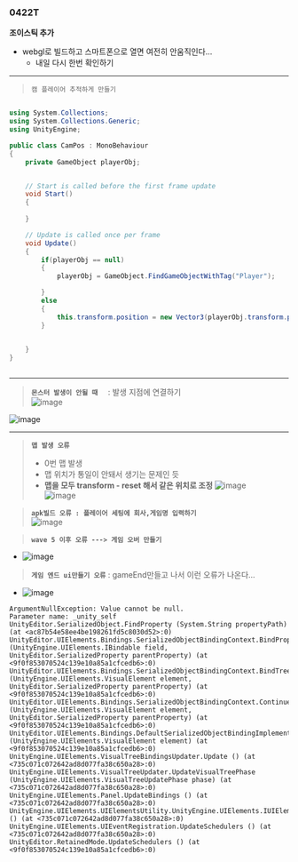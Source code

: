 ### 0422T


**조이스틱 추가**  
- webgl로 빌드하고 스마트폰으로 열면 여전히 안움직인다...
  - 내일 다시 한번 확인하기
- ---


> `캠 플레이어 추적하게 만들기`

```csharp

using System.Collections;
using System.Collections.Generic;
using UnityEngine;

public class CamPos : MonoBehaviour
{
    private GameObject playerObj;


    // Start is called before the first frame update
    void Start()
    {
        
    }

    // Update is called once per frame
    void Update()
    {
        if(playerObj == null)
        {
            playerObj = GameObject.FindGameObjectWithTag("Player");

        }
        else
        {
            this.transform.position = new Vector3(playerObj.transform.position.x, playerObj.transform.position.y,-10f);
        }

        
    }
}



```

---  

> **`몬스터 발생이 안될 때  `**  : 발생 지점에 연결하기  
![image](https://github.com/s8st/20240320FinalProject/assets/153998744/957fcc92-64ea-4dd7-84b3-7860e8e29614)

![image](https://github.com/s8st/20240320FinalProject/assets/153998744/e40fd5af-cfd0-4cde-8bcf-193a49a65d6a)

---  

>**`맵 발생 오류`**  
>  - 0번 맵 발생
>  - 맵 위치가 통일이 안돼서 생기는 문제인 듯
>  - **맵을 모두 transform - reset 해서 같은 위치로 조정**
![image](https://github.com/s8st/20240320FinalProject/assets/153998744/aad5c665-3eaf-402e-906d-5691d6d13127)  
![image](https://github.com/s8st/20240320FinalProject/assets/153998744/f03fe97c-2d63-42ab-b0ee-c56501b99e1d)

> **`apk빌드 오류 : 플레이어 세팅에 회사,게임명 입력하기`**    
![image](https://github.com/s8st/20240320FinalProject/assets/153998744/a40d3bc4-8d4b-45bd-b7a8-d8f21972c069)

> **`wave 5 이후 오류 ---> 게임 오버 만들기`**  
- ![image](https://github.com/s8st/20240320FinalProject/assets/153998744/aafec4ee-fa5c-410c-9f2e-33bab0ae81d2)
>**`게임 엔드 ui만들기 오류`**  : gameEnd만들고 나서 이런 오류가 나온다...   
- ![image](https://github.com/s8st/20240320FinalProject/assets/153998744/10ac4b53-0ad5-4f19-92b1-c1c9329b01ec)
  
```cSharp
ArgumentNullException: Value cannot be null.
Parameter name: _unity_self
UnityEditor.SerializedObject.FindProperty (System.String propertyPath) (at <ac87b54e58ee4be198261fd5c8030d52>:0)
UnityEditor.UIElements.Bindings.SerializedObjectBindingContext.BindPropertyRelative (UnityEngine.UIElements.IBindable field, UnityEditor.SerializedProperty parentProperty) (at <9f0f853070524c139e10a85a1cfcedb6>:0)
UnityEditor.UIElements.Bindings.SerializedObjectBindingContext.BindTree (UnityEngine.UIElements.VisualElement element, UnityEditor.SerializedProperty parentProperty) (at <9f0f853070524c139e10a85a1cfcedb6>:0)
UnityEditor.UIElements.Bindings.SerializedObjectBindingContext.ContinueBinding (UnityEngine.UIElements.VisualElement element, UnityEditor.SerializedProperty parentProperty) (at <9f0f853070524c139e10a85a1cfcedb6>:0)
UnityEditor.UIElements.Bindings.DefaultSerializedObjectBindingImplementation+BindingRequest.Bind (UnityEngine.UIElements.VisualElement element) (at <9f0f853070524c139e10a85a1cfcedb6>:0)
UnityEngine.UIElements.VisualTreeBindingsUpdater.Update () (at <735c071c072642ad8d077fa38c650a28>:0)
UnityEngine.UIElements.VisualTreeUpdater.UpdateVisualTreePhase (UnityEngine.UIElements.VisualTreeUpdatePhase phase) (at <735c071c072642ad8d077fa38c650a28>:0)
UnityEngine.UIElements.Panel.UpdateBindings () (at <735c071c072642ad8d077fa38c650a28>:0)
UnityEngine.UIElements.UIElementsUtility.UnityEngine.UIElements.IUIElementsUtility.UpdateSchedulers () (at <735c071c072642ad8d077fa38c650a28>:0)
UnityEngine.UIElements.UIEventRegistration.UpdateSchedulers () (at <735c071c072642ad8d077fa38c650a28>:0)
UnityEditor.RetainedMode.UpdateSchedulers () (at <9f0f853070524c139e10a85a1cfcedb6>:0)

```


